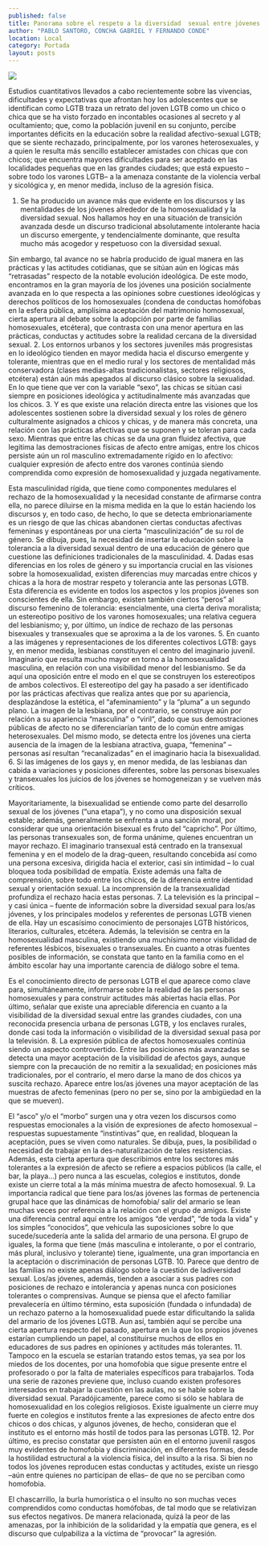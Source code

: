 ```yaml
---
published: false
title: Panorama sobre el respeto a la diversidad  sexual entre jóvenes y adolescentes
author: "PABLO SANTORO, CONCHA GABRIEL Y FERNANDO CONDE"
location: Local
category: Portada
layout: posts
---
```


![](http://i.imgur.com/gXhWzpwm.jpg)

Estudios cuantitativos llevados a cabo recientemente sobre las vivencias, dificultades y expectativas que afrontan hoy los adolescentes que se identifican como LGTB traza un retrato del joven LGTB como un chico o chica que se ha visto forzado en incontables ocasiones al secreto y al ocultamiento; que, como la población juvenil en su conjunto, percibe importantes déficits en la educación sobre la realidad afectivo-sexual LGTB; que se siente rechazado, principalmente, por los varones heterosexuales, y a quien le resulta más sencillo establecer amistades con chicas que con chicos; que encuentra mayores dificultades para ser aceptado en las localidades pequeñas que en las grandes ciudades; que está expuesto –sobre todo los varones LGTB– a la amenaza constante de la violencia verbal y sicológica y, en menor medida, incluso de la agresión física.

1. Se ha producido un avance más que evidente en los discursos y las mentalidades de los jóvenes alrededor de la homosexualidad y la diversidad sexual. Nos hallamos hoy en una situación de transición avanzada desde un discurso tradicional absolutamente intolerante hacia un discurso emergente, y tendencialmente dominante, que resulta mucho más acogedor y respetuoso con la diversidad sexual. 

Sin embargo, tal avance no se habría producido de igual manera en las prácticas y las actitudes cotidianas, que se sitúan aún en lógicas más “retrasadas” respecto de la notable evolución ideológica. De este modo, encontramos en la gran mayoría de los jóvenes una posición socialmente avanzada en lo que respecta a las opiniones sobre cuestiones ideológicas y derechos políticos de los homosexuales (condena de conductas homófobas en la esfera pública, amplísima aceptación del matrimonio homosexual, cierta apertura al debate sobre la adopción por parte de familias homosexuales, etcétera), que contrasta con una menor apertura en las prácticas, conductas y actitudes sobre la realidad cercana de la diversidad sexual. 
2. Los entornos urbanos y los sectores juveniles más progresistas en lo ideológico tienden en mayor medida hacia el discurso emergente y tolerante, mientras que en el medio rural y los sectores de mentalidad más conservadora (clases medias-altas tradicionalistas, sectores religiosos, etcétera) están aún más apegados al discurso clásico sobre la sexualidad. En lo que tiene que ver con la variable “sexo”, las chicas se sitúan casi siempre en posiciones ideológica y actitudinalmente más avanzadas que los chicos.
3. Y es que existe una relación directa entre las visiones que los adolescentes sostienen sobre la diversidad sexual y los roles de género culturalmente asignados a chicos y chicas, y de manera más concreta, una relación con las prácticas afectivas que se suponen y se toleran para cada sexo. Mientras que entre las chicas se da una gran fluidez afectiva, que legitima las demostraciones físicas de afecto entre amigas, entre los chicos persiste aún un rol masculino extremadamente rígido en lo afectivo: cualquier expresión de afecto entre dos varones continúa siendo comprendida como expresión de homosexualidad y juzgada negativamente. 

Esta masculinidad rígida, que tiene como componentes medulares el rechazo de la homosexualidad y la necesidad constante de afirmarse contra ella, no parece diluirse en la misma medida en la que lo están haciendo los discursos y, en todo caso, de hecho, lo que se detecta embrionariamente es un riesgo de que las chicas abandonen ciertas conductas afectivas femeninas y espontáneas por una cierta “masculinización” de su rol de género. Se dibuja, pues, la necesidad de insertar la educación sobre la tolerancia a la diversidad sexual dentro de una educación de género que cuestione las definiciones tradicionales de la masculinidad.
4. Dadas esas diferencias en los roles de género y su importancia crucial en las visiones sobre la homosexualidad, existen diferencias muy marcadas entre chicos y chicas a la hora de mostrar respeto y tolerancia ante las personas LGTB. Esta diferencia es evidente en todos los aspectos y los propios jóvenes son conscientes de ella. Sin embargo, existen también ciertos “peros” al discurso femenino de tolerancia: esencialmente, una cierta deriva moralista; un estereotipo positivo de los varones homosexuales; una relativa ceguera del lesbianismo; y, por último, un índice de rechazo de las personas bisexuales y transexuales que se aproxima a la de los varones.
5. En cuanto a las imágenes y representaciones de los diferentes colectivos LGTB: gays y, en menor medida, lesbianas constituyen el centro del imaginario juvenil. Imaginario que resulta mucho mayor en torno a la homosexualidad masculina, en relación con una visibilidad menor del lesbianismo. 
Se da aquí una oposición entre el modo en el que se construyen los estereotipos de ambos colectivos. El estereotipo del gay ha pasado a ser identificado por las prácticas afectivas que realiza antes que por su apariencia, desplazándose la estética, el “afeminamiento” y la “pluma” a un segundo plano. La imagen de la lesbiana, por el contrario, se construye aún por relación a su apariencia “masculina” o “viril”, dado que sus demostraciones públicas de afecto no se diferenciarían tanto de lo común entre amigas heterosexuales. Del mismo modo, se detecta entre los jóvenes una cierta ausencia de la imagen de la lesbiana atractiva, guapa, “femenina” – personas así resultan “recanalizadas” en el imaginario hacia la bisexualidad.
6. Si las imágenes de los gays y, en menor medida, de las lesbianas dan cabida a variaciones y posiciones diferentes, sobre las personas bisexuales y transexuales los juicios de los jóvenes se homogeneizan y se vuelven más críticos. 

Mayoritariamente, la bisexualidad se entiende como parte del desarrollo sexual de los jóvenes (“una etapa”), y no como una disposición sexual estable; además, generalmente se enfrenta a una sanción moral, por considerar que una orientación bisexual es fruto del “capricho”. Por último, las personas transexuales son, de forma unánime, quienes encuentran un mayor rechazo. 
El imaginario transexual está centrado en la transexual femenina y en el modelo de la drag-queen, resultando concebida así como una persona excesiva, dirigida hacia el exterior, casi sin intimidad – lo cual bloquea toda posibilidad de empatía. Existe además una falta de comprensión, sobre todo entre los chicos, de la diferencia entre identidad sexual y orientación sexual. La incomprensión de la transexualidad profundiza el rechazo hacia estas personas.
7. La televisión es la principal – y casi única – fuente de información sobre la diversidad sexual para los/as jóvenes, y los principales modelos y referentes de personas LGTB vienen de ella. Hay un escasísimo conocimiento de personajes LGTB históricos, literarios, culturales, etcétera. 
Además, la televisión se centra en la homosexualidad masculina, existiendo una muchísimo menor visibilidad de referentes lésbicos, bisexuales o transexuales. En cuanto a otras fuentes posibles de información, se constata que tanto en la familia como en el ámbito escolar hay una importante carencia de diálogo sobre el tema. 

Es el conocimiento directo de personas LGTB el que aparece como clave para, simultáneamente, informarse sobre la realidad de las personas homosexuales y para construir actitudes más abiertas hacia ellas. Por último, señalar que existe una apreciable diferencia en cuanto a la visibilidad de la diversidad sexual entre las grandes ciudades, con una reconocida presencia urbana de personas LGTB, y los enclaves rurales, donde casi toda la información o visibilidad de la diversidad sexual pasa por la televisión.
8. La expresión pública de afectos homosexuales continúa siendo un aspecto controvertido. Entre las posiciones más avanzadas se detecta una mayor aceptación de la visibilidad de afectos gays, aunque siempre con la precaución de no remitir a la sexualidad; en posiciones más tradicionales, por el contrario, el mero darse la mano de dos chicos ya suscita rechazo. Aparece entre los/as jóvenes una mayor aceptación de las muestras de afecto femeninas (pero no per se, sino por la ambigüedad en la que se mueven). 

El “asco” y/o el “morbo” surgen una y otra vezen los discursos como respuestas emocionales a la visión de expresiones de afecto homosexual – respuestas supuestamente “instintivas” que, en realidad, bloquean la aceptación, pues se viven como naturales. Se dibuja, pues, la posibilidad o necesidad de trabajar en la des-naturalización de tales resistencias. 
Además, esta cierta apertura que describimos entre los sectores más tolerantes a la expresión de afecto se refiere a espacios públicos (la calle, el bar, la playa…) pero nunca a las escuelas, colegios e institutos, donde existe un cierre total a la más mínima muestra de afecto homosexual.
9. La importancia radical que tiene para los/as jóvenes las formas de pertenencia grupal hace que las dinámicas de homofobia/ salir del armario se lean muchas veces por referencia a la relación con el grupo de amigos. Existe una diferencia central aquí entre los amigos “de verdad”, “de toda la vida” y los simples “conocidos”, que vehicula las suposiciones sobre lo que sucede/sucedería ante la salida del armario de una persona. El grupo de iguales, la forma que tiene (más masculina e intolerante, o por el contrario, más plural, inclusivo y tolerante) tiene, igualmente, una gran importancia en la aceptación o discriminación de personas LGTB.
10. Parece que dentro de las familias no existe apenas diálogo sobre la cuestión de ladiversidad sexual. Los/as jóvenes, además, tienden a asociar a sus padres con posiciones de rechazo e intolerancia y apenas nunca con posiciones tolerantes o comprensivas. Aunque se piensa que el afecto familiar prevalecería en último término, esta suposición (fundada o infundada) de un rechazo paterno a la homosexualidad puede estar dificultando la salida del armario de los jóvenes LGTB. Aun así, también aquí se percibe una cierta apertura respecto del pasado, apertura en la que los propios jóvenes estarían cumpliendo un papel, al constituirse muchos de ellos en educadores de sus padres en opiniones y actitudes más tolerantes.
11. Tampoco en la escuela se estarían tratando estos temas, ya sea por los miedos de los docentes, por una homofobia que sigue presente entre el profesorado o por la falta de materiales específicos para trabajarlos. 
Toda una serie de razones previene que, incluso cuando existen profesores interesados en trabajar la cuestión en las aulas, no se hable sobre la diversidad sexual. Paradójicamente, parece como si sólo se hablara de homosexualidad en los colegios religiosos. Existe igualmente un cierre muy fuerte en colegios e institutos frente a las expresiones de afecto entre dos chicos o dos chicas, y algunos jóvenes, de hecho, consideran que el instituto es el entorno más hostil de todos para las personas LGTB. 
12. Por último, es preciso constatar que persisten aún en el entorno juvenil rasgos muy evidentes de homofobia y discriminación, en diferentes formas, desde la hostilidad estructural a la violencia física, del insulto a la risa. Si bien no todos los jóvenes reproducen estas conductas y actitudes, existe un riesgo –aún entre quienes no participan de ellas– de que no se perciban como homofobia. 

El chascarrillo, la burla humorística o el insulto no son muchas veces comprendidos como conductas homófobas, de tal modo que se relativizan sus efectos negativos. De manera relacionada, quizá la peor de las amenazas, por la inhibición de la solidaridad y la empatía que genera, es el discurso que culpabiliza a la víctima de “provocar” la agresión.
